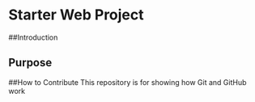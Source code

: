 # Starter Web Project

##Introduction

## Purpose

##How to Contribute
This repository is for showing how Git and GitHub work

